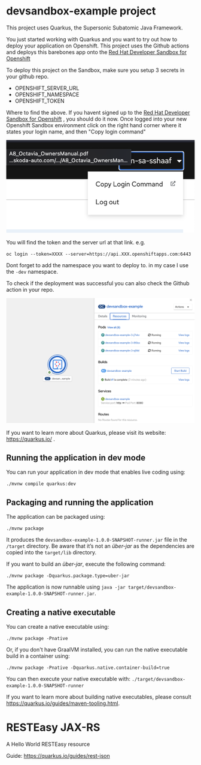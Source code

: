 # devsandbox-example project

This project uses Quarkus, the Supersonic Subatomic Java Framework. 

You just started working with Quarkus and you want to try out how to deploy your application on Openshift. This project uses the Github actions and deploys this barebones app onto the [Red Hat Developer Sandbox for Openshift](https://developers.rehdat.com/developer-sandbox)

To deploy this project on the Sandbox, make sure you setup 3 secrets in your github repo. 
- OPENSHIFT_SERVER_URL
- OPENSHIFT_NAMESPACE
- OPENSHIFT_TOKEN

Where to find the above. If you havent signed up to the [Red Hat Developer Sandbox for Openshift](https://developers.rehdat.com/developer-sandbox) , you should do it now. Once logged into your new Openshift Sandbox environment click on the right hand corner where it states your login name, and then "Copy login command"

![Copy Login Command](images/copyLoginCommand.png)

You will find the token and the server url at that link. 
e.g. 

```
oc login --token=XXXX --server=https://api.XXX.openshiftapps.com:6443
```
Dont forget to add the namespace you want to deploy to. in my case I use the `-dev` namespace.


To check if the deployment was successful you can also check the Github action in your repo.
 
![Deployed App](images/deployedApp.png)


If you want to learn more about Quarkus, please visit its website: https://quarkus.io/ .

## Running the application in dev mode

You can run your application in dev mode that enables live coding using:
```shell script
./mvnw compile quarkus:dev
```

## Packaging and running the application

The application can be packaged using:
```shell script
./mvnw package
```
It produces the `devsandbox-example-1.0.0-SNAPSHOT-runner.jar` file in the `/target` directory.
Be aware that it’s not an _über-jar_ as the dependencies are copied into the `target/lib` directory.

If you want to build an _über-jar_, execute the following command:
```shell script
./mvnw package -Dquarkus.package.type=uber-jar
```

The application is now runnable using `java -jar target/devsandbox-example-1.0.0-SNAPSHOT-runner.jar`.

## Creating a native executable

You can create a native executable using: 
```shell script
./mvnw package -Pnative
```

Or, if you don't have GraalVM installed, you can run the native executable build in a container using: 
```shell script
./mvnw package -Pnative -Dquarkus.native.container-build=true
```

You can then execute your native executable with: `./target/devsandbox-example-1.0.0-SNAPSHOT-runner`

If you want to learn more about building native executables, please consult https://quarkus.io/guides/maven-tooling.html.

# RESTEasy JAX-RS

<p>A Hello World RESTEasy resource</p>

Guide: https://quarkus.io/guides/rest-json
